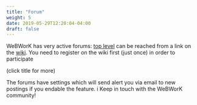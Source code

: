```yaml
---
title: "Forum"
weight: 5
date: 2019-05-29T12:20:04-04:00
draft: false 
---
```


WeBWorK has  very active forums:
[top level](http://webwork.maa.org/moodle/mod/forum/index.php?id=3) can be reached from a link
on the [wiki](webwork.maa.org/wiki).   You need to register on the wiki first (just once) in order to participate

(click title for more)
<!--more-->

The forums have settings which will send alert
you via email to new postings if you endable the feature.  i
Keep in touch with the WeBWorK community!
